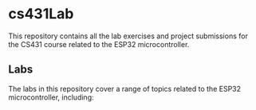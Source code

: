 # cs431Lab

This repository contains all the lab exercises and project submissions for the CS431 course related to the ESP32 microcontroller.

## Labs
The labs in this repository cover a range of topics related to the ESP32 microcontroller, including:

